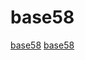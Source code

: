 # base58

[base58](https://github.com/mr-tron/base58)
[base58](https://github.com/btcsuite/btcd/tree/master/btcutil/base58)
